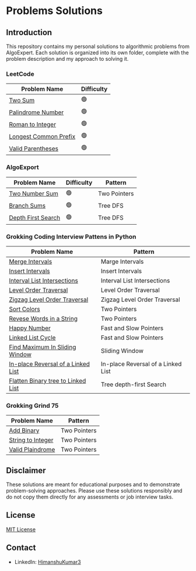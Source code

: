 # Problems Solutions

## Introduction

This repository contains my personal solutions to algorithmic problems from AlgoExpert. Each solution is organized into its own folder, complete with the problem description and my approach to solving it.

### LeetCode

| Problem Name                                               | Difficulty |
| ---------------------------------------------------------- | ---------- |
| [Two Sum](LeetCode/two_sum.py)                             | 🟢         |
| [Palindrome Number](LeetCode/palindrome_number.py)         | 🟢         |
| [Roman to Integer](LeetCode/roman_to_integer.py)           | 🟢         |
| [Longest Common Prefix](LeetCode/longest_common_prefix.py) | 🟢         |
| [Valid Parentheses](LeetCode/valid_parentheses.py)         | 🟢         |

### AlgoExport

| Problem Name                                         | Difficulty | Pattern      |
| ---------------------------------------------------- | ---------- | ------------ |
| [Two Number Sum](AlgoExport/Two_Number_Sum/)         | 🟢         | Two Pointers |
| [Branch Sums](AlgoExport/Branch_Sums/)               | 🟢         | Tree DFS     |
| [Depth First Search](AlgoExport/Depth-first-search/) | 🟢         | Tree DFS     |

### Grokking Coding Interview Pattens in Python

| Problem Name                                                                                                 | Pattern                            |
| ------------------------------------------------------------------------------------------------------------ | ---------------------------------- |
| [Merge Intervals](Grokking-Coding-Interview-Patterns_in_Python/merge_intervals.py)                           | Marge Intervals                    |
| [Insert Intervals](Grokking-Coding-Interview-Patterns_in_Python/insert_intervals.py)                         | Insert Intervals                   |
| [Interval List Intersections](Grokking-Coding-Interview-Patterns_in_Python/interval_list_intersections.py)   | Interval List Intersections        |
| [Level Order Traversal](Grokking-Coding-Interview-Patterns_in_Python/level_order_traversal.py)               | Level Order Traversal              |
| [Zigzag Level Order Traversal](Grokking-Coding-Interview-Patterns_in_Python/zigzag_level_order_traversal.py) | Zigzag Level Order Traversal       |
| [Sort Colors](Grokking-Coding-Interview-Patterns_in_Python/sort_colors.py)                                   | Two Pointers                       |
| [Revese Words in a String](Grokking-Coding-Interview-Patterns_in_Python/reverse_words.py)                    | Two Pointers                       |
| [Happy Number](Grokking-Coding-Interview-Patterns_in_Python/happy_number.py)                                 | Fast and Slow Pointers             |
| [Linked List Cycle](Grokking-Coding-Interview-Patterns_in_Python/linked_list_cycle.py)                       | Fast and Slow Pointers             |
| [Find Maximum In Sliding Window](Grokking-Coding-Interview-Patterns_in_Python/max_sliding_window.py)         | Sliding Window                     |
| [In-place Reversal of a Linked List](Grokking-Coding-Interview-Patterns_in_Python/revese_linked_list.py)     | In-place Reversal of a Linked List |
| [Flatten Binary tree to Linked List](Grokking-Coding-Interview-Patterns_in_Python/flatten_binary_tree.py)    | Tree depth-first Search            |

### Grokking Grind 75

| Problem Name                                                                 | Pattern      |
| ---------------------------------------------------------------------------- | ------------ |
| [Add Binary](Grokking-Grind-75-Python/WarmUp/Add_Binary.py)                  | Two Pointers |
| [String to Integer](Grokking-Grind-75-Python/WarmUp/string_to_integer.py)    | Two Pointers |
| [Valid Plaindrome](Grokking-Grind-75-Python/TwoPointers/valid_palindrome.py) | Two Pointers |

## Disclaimer

These solutions are meant for educational purposes and to demonstrate problem-solving approaches. Please use these solutions responsibly and do not copy them directly for any assessments or job interview tasks.

## License

[MIT License](LICENSE)

## Contact

- LinkedIn: [HimanshuKumar3](https://www.linkedin.com/in/himanshukumar3/)
